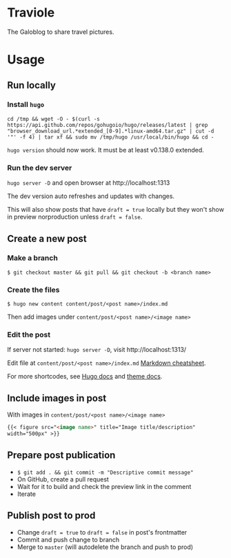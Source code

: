 # Traviole

The Galoblog to share travel pictures.

# Usage

## Run locally

### Install `hugo`

```
cd /tmp && wget -O - $(curl -s https://api.github.com/repos/gohugoio/hugo/releases/latest | grep "browser_download_url.*extended_[0-9].*linux-amd64.tar.gz" | cut -d '"' -f 4) | tar xf && sudo mv /tmp/hugo /usr/local/bin/hugo && cd -

```
`hugo version` should now work. It must be at least v0.138.0
extended.

### Run the dev server

`hugo server -D` and open browser at http://localhost:1313

The dev version auto refreshes and updates with changes.

This will also show posts that have `draft = true` locally but they
won't show in preview norproduction unless `draft = false`.

## Create a new post

### Make a branch

`$ git checkout master && git pull && git checkout -b <branch
name>`

### Create the files

`$ hugo new content content/post/<post name>/index.md`

Then add images under `content/post/<post name>/<image name>`

### Edit the post

If server not started: `hugo server -D`, visit
http://localhost:1313/

Edit file at `content/post/<post name>/index.md` [Markdown
cheatsheet](https://www.markdownguide.org/cheat-sheet/).

For more shortcodes, see [Hugo
docs](https://gohugo.io/content-management/shortcodes/) and [theme
docs](https://stack.jimmycai.com/writing/shortcodes).

## Include images in post

With images in `content/post/<post name>/<image name>`

```markdown
{{< figure src="<image name>" title="Image title/description"
width="500px" >}}
```
## Prepare post publication

- `$ git add . && git commit -m "Descriptive commit message"`
- On GitHub, create a pull request
- Wait for it to build and check the preview link in the comment
- Iterate

## Publish post to prod
- Change `draft = true` to `draft = false` in post's frontmatter
- Commit and push change to branch
- Merge to `master` (will autodelete the branch and push to prod)
